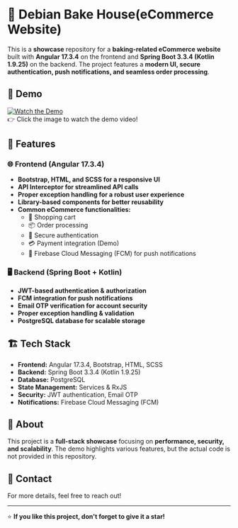 # 🍰 Debian Bake House(eCommerce Website)  

This is a **showcase** repository for a **baking-related eCommerce website** built with **Angular 17.3.4** on the frontend and **Spring Boot 3.3.4 (Kotlin 1.9.25)** on the backend. The project features a **modern UI, secure authentication, push notifications, and seamless order processing**.  

## 🎥 Demo  
[![Watch the Demo](https://img.youtube.com/vi/dS-20MD4yZ0/0.jpg)](https://youtu.be/dS-20MD4yZ0)  
👉 Click the image to watch the demo video!  


## 🚀 Features  
### 🌐 Frontend (Angular 17.3.4)  
- **Bootstrap, HTML, and SCSS for a responsive UI**  
- **API Interceptor for streamlined API calls**  
- **Proper exception handling for a robust user experience**  
- **Library-based components for better reusability**  
- **Common eCommerce functionalities:**  
  - 🛒 Shopping cart  
  - 📦 Order processing  
  - 🔐 Secure authentication  
  - 💳 Payment integration (Demo)  
  - 🔔 Firebase Cloud Messaging (FCM) for push notifications  

### 🖥️ Backend (Spring Boot  + Kotlin)  
- **JWT-based authentication & authorization**  
- **FCM integration for push notifications**  
- **Email OTP verification for account security**  
- **Proper exception handling & validation**  
- **PostgreSQL database for scalable storage**  

## 🏗️ Tech Stack  
- **Frontend:** Angular 17.3.4, Bootstrap, HTML, SCSS  
- **Backend:** Spring Boot 3.3.4 (Kotlin 1.9.25)  
- **Database:** PostgreSQL  
- **State Management:** Services & RxJS  
- **Security:** JWT authentication, Email OTP  
- **Notifications:** Firebase Cloud Messaging (FCM)  

## 📌 About  
This project is a **full-stack showcase** focusing on **performance, security, and scalability**. The demo highlights various features, but the actual code is not provided in this repository.  

## 📢 Contact  
For more details, feel free to reach out!  

---

⭐ **If you like this project, don't forget to give it a star!**  
